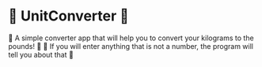 # 🔬 UnitConverter 🔬
🥸 A simple converter app that will help you to convert your kilograms to the pounds! 🥸
🤖 If you will enter anything that is not a number, the program will tell you about that 🤖
